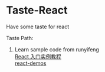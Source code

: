 # Taste-React
Have some taste for react

Taste Path:

1. Learn sample code from runyifeng  
[React 入门实例教程](https://www.ruanyifeng.com/blog/2015/03/react.html)  
[react-demos](https://github.com/ruanyf/react-demos)

